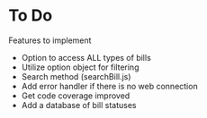 # To Do
Features to implement

* Option to access ALL types of bills
* Utilize option object for filtering
* Search method (searchBill.js)
* Add error handler if there is no web connection
* Get code coverage improved
* Add a database of bill statuses
